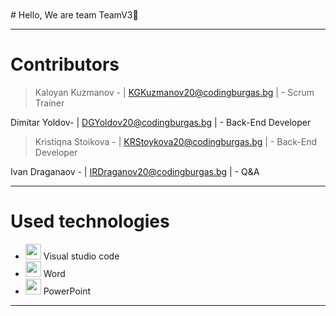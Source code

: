 <br>
<br>
# Hello, We are team TeamV3👋

---

# Contributors

>Kaloyan Kuzmanov - | KGKuzmanov20@codingburgas.bg | - Scrum Trainer

Dimitar Yoldov- | DGYoldov20@codingburgas.bg | - Back-End Developer

>Kristiqna Stoikova  - | KRStoykova20@codingburgas.bg | - Back-End Developer

Ivan Draganaov - | IRDraganov20@codingburgas.bg | - Q&A
<br>

---

# Used technologies
- <img src="https://media.discordapp.net/attachments/945679766646824980/955150392243654706/apple-touch-icon.png" width="25">  Visual studio code
- <img src="https://media.discordapp.net/attachments/815253581149896790/818133539903111188/Microsoft_Word_logo.png" width="25">  Word
- <img src="https://media.discordapp.net/attachments/815253581149896790/818136011359518780/kisspng-microsoft-powerpoint-computer-software-microsoft-o-5b3b3927c75c49.3318087715306079118166-rem.png" width="25">  PowerPoint
--- 
